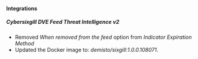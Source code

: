 
#### Integrations

##### Cybersixgill DVE Feed Threat Intelligence v2

- Removed *When removed from the feed* option from *Indicator Expiration Method*
- Updated the Docker image to: *demisto/sixgill:1.0.0.108071*.
